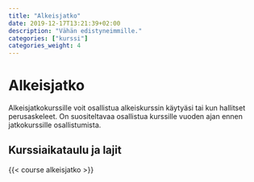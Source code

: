 ```yaml
---
title: "Alkeisjatko"
date: 2019-12-17T13:21:39+02:00
description: "Vähän edistyneimmille."
categories: ["kurssi"]
categories_weight: 4
---
```

# Alkeisjatko
Alkeisjatkokurssille voit osallistua alkeiskurssin käytyäsi tai kun hallitset perusaskeleet. On suositeltavaa osallistua kurssille vuoden ajan ennen jatkokurssille osallistumista.

## Kurssiaikataulu ja lajit
{{< course alkeisjatko >}}
